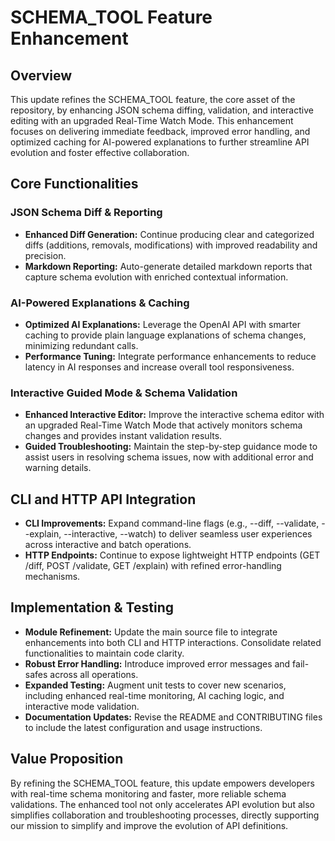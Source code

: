 # SCHEMA_TOOL Feature Enhancement

## Overview
This update refines the SCHEMA_TOOL feature, the core asset of the repository, by enhancing JSON schema diffing, validation, and interactive editing with an upgraded Real-Time Watch Mode. This enhancement focuses on delivering immediate feedback, improved error handling, and optimized caching for AI-powered explanations to further streamline API evolution and foster effective collaboration.

## Core Functionalities
### JSON Schema Diff & Reporting
- **Enhanced Diff Generation:** Continue producing clear and categorized diffs (additions, removals, modifications) with improved readability and precision.
- **Markdown Reporting:** Auto-generate detailed markdown reports that capture schema evolution with enriched contextual information.

### AI-Powered Explanations & Caching
- **Optimized AI Explanations:** Leverage the OpenAI API with smarter caching to provide plain language explanations of schema changes, minimizing redundant calls.
- **Performance Tuning:** Integrate performance enhancements to reduce latency in AI responses and increase overall tool responsiveness.

### Interactive Guided Mode & Schema Validation
- **Enhanced Interactive Editor:** Improve the interactive schema editor with an upgraded Real-Time Watch Mode that actively monitors schema changes and provides instant validation results.
- **Guided Troubleshooting:** Maintain the step-by-step guidance mode to assist users in resolving schema issues, now with additional error and warning details.

## CLI and HTTP API Integration
- **CLI Improvements:** Expand command-line flags (e.g., --diff, --validate, --explain, --interactive, --watch) to deliver seamless user experiences across interactive and batch operations.
- **HTTP Endpoints:** Continue to expose lightweight HTTP endpoints (GET /diff, POST /validate, GET /explain) with refined error-handling mechanisms.

## Implementation & Testing
- **Module Refinement:** Update the main source file to integrate enhancements into both CLI and HTTP interactions. Consolidate related functionalities to maintain code clarity.
- **Robust Error Handling:** Introduce improved error messages and fail-safes across all operations.
- **Expanded Testing:** Augment unit tests to cover new scenarios, including enhanced real-time monitoring, AI caching logic, and interactive mode validation.
- **Documentation Updates:** Revise the README and CONTRIBUTING files to include the latest configuration and usage instructions.

## Value Proposition
By refining the SCHEMA_TOOL feature, this update empowers developers with real-time schema monitoring and faster, more reliable schema validations. The enhanced tool not only accelerates API evolution but also simplifies collaboration and troubleshooting processes, directly supporting our mission to simplify and improve the evolution of API definitions.